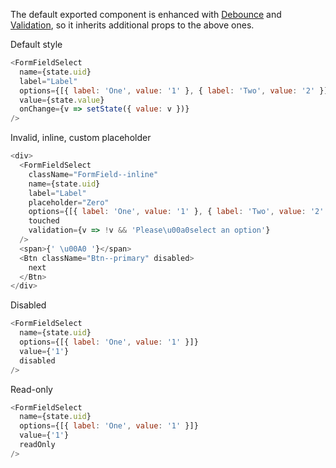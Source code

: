The default exported component is enhanced with [Debounce](#debounce) and [Validation](#validation), so it inherits additional props to the above ones.

Default style

```js
<FormFieldSelect
  name={state.uid}
  label="Label"
  options={[{ label: 'One', value: '1' }, { label: 'Two', value: '2' }]}
  value={state.value}
  onChange={v => setState({ value: v })}
/>
```

Invalid, inline, custom placeholder

```js
<div>
  <FormFieldSelect
    className="FormField--inline"
    name={state.uid}
    label="Label"
    placeholder="Zero"
    options={[{ label: 'One', value: '1' }, { label: 'Two', value: '2' }]}
    touched
    validation={v => !v && 'Please\u00a0select an option'}
  />
  <span>{' \u00A0 '}</span>
  <Btn className="Btn--primary" disabled>
    next
  </Btn>
</div>
```

Disabled

```js
<FormFieldSelect
  name={state.uid}
  options={[{ label: 'One', value: '1' }]}
  value={'1'}
  disabled
/>
```

Read-only

```js
<FormFieldSelect
  name={state.uid}
  options={[{ label: 'One', value: '1' }]}
  value={'1'}
  readOnly
/>
```
